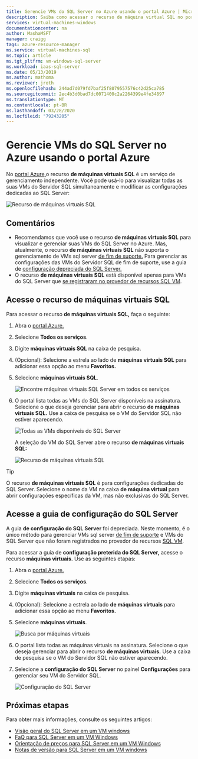 ```yaml
---
title: Gerencie VMs do SQL Server no Azure usando o portal Azure | Microsoft Docs
description: Saiba como acessar o recurso de máquina virtual SQL no portal Azure para um VM sql server hospedado no Azure.
services: virtual-machines-windows
documentationcenter: na
author: MashaMSFT
manager: craigg
tags: azure-resource-manager
ms.service: virtual-machines-sql
ms.topic: article
ms.tgt_pltfrm: vm-windows-sql-server
ms.workload: iaas-sql-server
ms.date: 05/13/2019
ms.author: mathoma
ms.reviewer: jroth
ms.openlocfilehash: 244ad7d079fd7baf25f8079557576c42d25ca785
ms.sourcegitcommit: 2ec4b3d0bad7dc0071400c2a2264399e4fe34897
ms.translationtype: MT
ms.contentlocale: pt-BR
ms.lasthandoff: 03/28/2020
ms.locfileid: "79243205"
---
```

# <a name="manage-sql-server-vms-in-azure-by-using-the-azure-portal"></a>Gerencie VMs do SQL Server no Azure usando o portal Azure

No [portal Azure,](https://portal.azure.com)o recurso **de máquinas virtuais SQL** é um serviço de gerenciamento independente. Você pode usá-lo para visualizar todas as suas VMs do Servidor SQL simultaneamente e modificar as configurações dedicadas ao SQL Server: 

![Recurso de máquinas virtuais SQL](media/virtual-machines-windows-sql-manage-portal/sql-vm-manage.png)


## <a name="remarks"></a>Comentários

- Recomendamos que você use o recurso **de máquinas virtuais SQL** para visualizar e gerenciar suas VMs do SQL Server no Azure. Mas, atualmente, o recurso **de máquinas virtuais SQL** não suporta o gerenciamento de VMs sql server [de fim de suporte.](virtual-machines-windows-sql-server-2008-eos-extend-support.md) Para gerenciar as configurações das VMs do Servidor SQL de fim de suporte, use a guia de [configuração depreciada do SQL Server.](#access-the-sql-server-configuration-tab) 
- O recurso **de máquinas virtuais SQL** está disponível apenas para VMs do SQL Server que [se registraram no provedor de recursos SQL VM](virtual-machines-windows-sql-register-with-resource-provider.md). 


## <a name="access-the-sql-virtual-machines-resource"></a>Acesse o recurso de máquinas virtuais SQL
Para acessar o recurso **de máquinas virtuais SQL,** faça o seguinte:

1. Abra o [portal Azure.](https://portal.azure.com) 
1. Selecione **Todos os serviços**. 
1. Digite **máquinas virtuais SQL** na caixa de pesquisa.
1. (Opcional): Selecione a estrela ao lado de **máquinas virtuais SQL** para adicionar essa opção ao menu **Favoritos.** 
1. Selecione **máquinas virtuais SQL**. 

   ![Encontre máquinas virtuais SQL Server em todos os serviços](media/virtual-machines-windows-sql-manage-portal/sql-vm-search.png)

1. O portal lista todas as VMs do SQL Server disponíveis na assinatura. Selecione o que deseja gerenciar para abrir o recurso **de máquinas virtuais SQL.** Use a caixa de pesquisa se o VM do Servidor SQL não estiver aparecendo. 

   ![Todas as VMs disponíveis do SQL Server](media/virtual-machines-windows-sql-manage-portal/all-sql-vms.png)

   A seleção do VM do SQL Server abre o recurso **de máquinas virtuais SQL:** 


   ![Recurso de máquinas virtuais SQL](media/virtual-machines-windows-sql-manage-portal/sql-vm-resource.png)

> [!TIP]
> O recurso **de máquinas virtuais SQL** é para configurações dedicadas do SQL Server. Selecione o nome da VM na caixa **de máquina virtual** para abrir configurações específicas da VM, mas não exclusivas do SQL Server. 

## <a name="access-the-sql-server-configuration-tab"></a>Acesse a guia de configuração do SQL Server
A guia **de configuração do SQL Server** foi depreciada. Neste momento, é o único método para gerenciar VMs sql server [de fim de suporte](virtual-machines-windows-sql-server-2008-eos-extend-support.md) e VMs do SQL Server que não foram registrados no provedor de recursos [SQL VM](virtual-machines-windows-sql-register-with-resource-provider.md).

Para acessar a guia de **configuração preterida do SQL Server,** acesse o recurso **máquinas virtuais.** Use as seguintes etapas:

1. Abra o [portal Azure.](https://portal.azure.com) 
1. Selecione **Todos os serviços**. 
1. Digite **máquinas virtuais** na caixa de pesquisa.
1. (Opcional): Selecione a estrela ao lado **de máquinas virtuais** para adicionar essa opção ao menu **Favoritos.** 
1. Selecione **máquinas virtuais**. 

   ![Busca por máquinas virtuais](media/virtual-machines-windows-sql-manage-portal/vm-search.png)

1. O portal lista todas as máquinas virtuais na assinatura. Selecione o que deseja gerenciar para abrir o recurso **de máquinas virtuais.** Use a caixa de pesquisa se o VM do Servidor SQL não estiver aparecendo. 
1. Selecione a **configuração do SQL Server** no painel **Configurações** para gerenciar seu VM do Servidor SQL. 

   ![Configuração do SQL Server](media/virtual-machines-windows-sql-manage-portal/sql-vm-configuration.png)

## <a name="next-steps"></a>Próximas etapas

Para obter mais informações, consulte os seguintes artigos: 

* [Visão geral do SQL Server em um VM windows](virtual-machines-windows-sql-server-iaas-overview.md)
* [FaQ para SQL Server em um VM Windows](virtual-machines-windows-sql-server-iaas-faq.md)
* [Orientação de preços para SQL Server em um VM Windows](virtual-machines-windows-sql-server-pricing-guidance.md)
* [Notas de versão para SQL Server em um VM windows](virtual-machines-windows-sql-server-iaas-release-notes.md)


